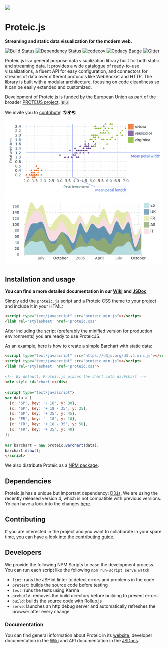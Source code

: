 <img src="https://github.com/proteus-h2020/proteic/raw/development/images/proteic.png" align="middle">

# Proteic.js
**Streaming and static data visualization for the modern web.**

[![Build Status](https://travis-ci.org/proteus-h2020/proteic.svg?branch=master)](https://travis-ci.org/proteus-h2020/proteic)
[![Dependency Status](https://www.versioneye.com/user/projects/5808f09c449f290038216bf0/badge.svg)](https://www.versioneye.com/user/projects/5808f09c449f290038216bf0)
[![codecov](https://codecov.io/gh/proteus-h2020/proteic/branch/development/graph/badge.svg)](https://codecov.io/gh/proteus-h2020/proteic/branch/development)
[![Codacy Badge](https://api.codacy.com/project/badge/Grade/4e39876ac5324eba8035c6f5ec95b52b)](https://www.codacy.com/app/0xnacho/proteic?utm_source=github.com&amp;utm_medium=referral&amp;utm_content=proteus-h2020/proteic&amp;utm_campaign=Badge_Grade)
[![Gitter](https://img.shields.io/gitter/room/proteus-h2020/proteic.svg?maxAge=2592000)](https://gitter.im/proteus-h2020/proteic)

Proteic.js is a general purpose data visualization library built for both static and streaming data. It provides a wide [catalogue](https://proteic.js.org/catalogue.html) of ready-to-use visualizations, a fluent API for easy configuration, and connectors for streams of data over different protocols like WebSocket and HTTP. The library is built with a modular architecture, focusing on code cleanliness so it can be easily extended and customized. 

Development of Proteic.js is funded by the European Union as part of the broader [PROTEUS project](https://www.proteus-bigdata.com/). 🇪🇺

We invite you to [contribute](/CONTRIBUTING.md)! 🌎🌍🌏  

![Annotated scatterplot](/images/annotated-scatterplot.png)
![Streaming area chart](/images/streaming-areachart.png)

## Installation and usage

**You can find a more detailed documentation in our [Wiki](https://github.com/proteus-h2020/proteic/wiki) and [JSDoc](https://proteic.js.org/docs/)**

Simply add the ``proteic.js`` script and a Proteic CSS theme to your project and include it in your HTML:
```html
<script type="text/javascript" src="proteic.min.js"></script>
<link rel='stylesheet' href='proteic.css'
```
After including the script (preferably the minified version for production environments) you are ready to use ProteicJS.

As an example, here is how to create a simple Barchart with static data:

```html
<script type="text/javascript" src="https://d3js.org/d3.v4.min.js"></script>
<script type="text/javascript" src="proteic.min.js"></script>
<link rel='stylesheet' href='proteic.css'>

<!-- By default, Proteic.js places the chart into div#chart -->
<div style id='chart'></div>

<script type="text/javascript">
var data = [
  {x: 'SP', key: '- 18', y: 30},
  {x: 'SP', key: '+ 18 - 35', y: 25},
  {x: 'SP', key: '+ 35', y: 45},
  {x: 'FR', key: '- 18', y: 10},
  {x: 'FR', key: '+ 18 - 35', y: 50},
  {x: 'FR', key: '+ 35', y: 40}
];

var barchart = new proteic.Barchart(data);
barchart.draw();
</script>
```

We also distribute Proteic as a [NPM package](https://www.npmjs.com/package/proteic).

## Dependencies
Proteic.js has a unique but important dependency: <a href="https://d3js.org/">D3.js</a>. We are using the recently released version 4, which is not compatible with previous versions. Yo can have a look into the changes <a href="https://github.com/d3/d3/blob/master/CHANGES.md">here</a>.

## Contributing
If you are interested in the project and you want to collaborate in your spare time, you can have a look into the <a href="https://github.com/proteus-h2020/proteic/blob/development/CONTRIBUTING.md">contributing guide</a>.


## Developers
We provide the following NPM Scripts to ease the development process. You can run each script like the following `npm run-script serve:watch`

- `lint`: runs the JSHint linter to detect errors and problems in the code
- `pretest`: builds the source code before testing
- `test`: runs the tests using Karma
- `prebuild`: removes the build directory before building to prevent errors
- `build`: builds the source code with Rollup.js
- `serve`: launches an http debug server and automatically refreshes the browser after every change

### Documentation
You can find general information about Proteic in its [website](http://proteic.js.org), developer documentation in the [Wiki](https://github.com/proteus-h2020/proteic/wiki) and API documentation in the [JSDocs](http://proteus-h2020.github.io/proteic/docs/).

